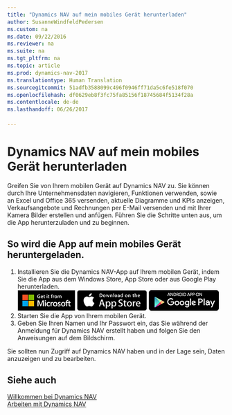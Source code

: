 ```yaml
---
title: "Dynamics NAV auf mein mobiles Gerät herunterladen"
author: SusanneWindfeldPedersen
ms.custom: na
ms.date: 09/22/2016
ms.reviewer: na
ms.suite: na
ms.tgt_pltfrm: na
ms.topic: article
ms.prod: dynamics-nav-2017
ms.translationtype: Human Translation
ms.sourcegitcommit: 51adfb3588099c496f0946ff71da5c6fe518f070
ms.openlocfilehash: df0629eb8f3fc75fa85156f18745684f5134f28a
ms.contentlocale: de-de
ms.lasthandoff: 06/26/2017

---
```


# <a name="get-dynamics-nav-on-my-mobile-device"></a>Dynamics NAV auf mein mobiles Gerät herunterladen
Greifen Sie von Ihrem mobilen Gerät auf Dynamics NAV zu. Sie können durch Ihre Unternehmensdaten navigieren, Funktionen verwenden, sowie an Excel und Office 365 versenden, aktuelle Diagramme und KPIs anzeigen, Verkaufsangebote und Rechnungen per E-Mail versenden und mit Ihrer Kamera Bilder erstellen und anfügen. Führen Sie die Schritte unten aus, um die App herunterzuladen und zu beginnen.

## <a name="to-get-the-app-on-my-mobile-device"></a>So wird die App auf mein mobiles Gerät heruntergeladen.
1. Installieren Sie die Dynamics NAV-App auf Ihrem mobilen Gerät, indem Sie die App aus dem Windows Store, App Store oder aus Google Play herunterladen.  
[![Windows Store](./media/install-mobile-app/windowsstore.png)](http://go.microsoft.com/fwlink/?LinkId=734848)
[![App Store](./media/install-mobile-app/appstore.png)](http://go.microsoft.com/fwlink/?LinkId=734847) [![Google Play](./media/install-mobile-app/googleplay.png)](http://go.microsoft.com/fwlink/?LinkId=734849)  
2. Starten Sie die App von Ihrem mobilen Gerät.
3. Geben Sie Ihren Namen und Ihr Passwort ein, das Sie während der Anmeldung für Dynamics NAV erstellt haben und folgen Sie den Anweisungen auf dem Bildschirm.

Sie sollten nun Zugriff auf Dynamics NAV haben und in der Lage sein, Daten anzuzeigen und zu bearbeiten.

## <a name="see-also"></a>Siehe auch
[Willkommen bei Dynamics NAV](across-get-started.md)  
[Arbeiten mit Dynamics NAV](ui-work-product.md)  

